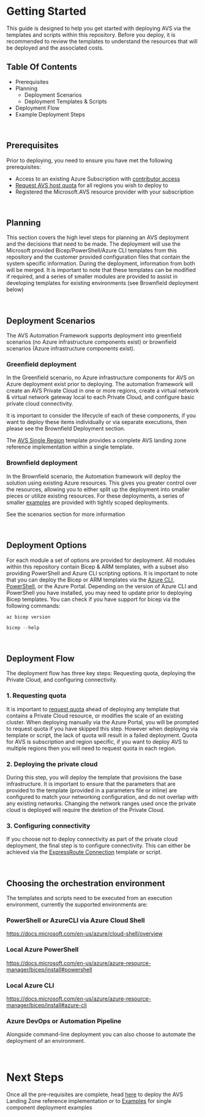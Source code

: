 # Getting Started

This guide is designed to help you get started with deploying AVS via the templates and scripts within this repository. Before you deploy, it is recommended to review the templates to understand the resources that will be deployed and the associated costs.


## Table Of Contents

- Prerequisites
- Planning
  - Deployment Scenarios
  - Deployment Templates & Scripts
- Deployment Flow
- Example Deployment Steps

<br/>

## Prerequisites

Prior to deploying, you need to ensure you have met the following prerequisites:

- Access to an existing Azure Subscription with [contributor access](https://docs.microsoft.com/en-us/azure/role-based-access-control/role-assignments-portal)
- [Request AVS host quota](https://docs.microsoft.com/en-us/azure/azure-vmware/request-host-quota-azure-vmware-solution) for all regions you wish to deploy to
- Registered the Microsoft.AVS resource provider with your subscription

<br/>

## Planning

This section covers the high level steps for planning an AVS deployment and the decisions that need to be made.
The deployment will use the Microsoft provided Bicep/PowerShell/Azure CLI templates from this repository and the customer provided configuration files that contain the system specific information. During the deployment, information from both will be merged.
It is important to note that these templates can be modified if required, and a series of smaller modules are provided to assist in developing templates for existing environments (see Brownfield deployment below)

<br/>

## Deployment Scenarios

The AVS Automation Framework supports deployment into greenfield scenarios (no Azure infrastructure components exist) or brownfield scenarios (Azure infrastructure components exist).

### Greenfield deployment

In the Greenfield scenario, no Azure infrastructure components for AVS on Azure deployment exist prior to deploying. The automation framework will create an AVS Private Cloud in one or more regions, create a virtual network & virtual network gateway local to each Private Cloud, and configure basic private cloud connectivity.

It is important to consider the lifecycle of each of these components, if you want to deploy these items individually or via separate executions, then please see the Brownfield Deployment section.

The [AVS Single Region](AVS-Landing-Zone/SingleRegion) template provides a complete AVS landing zone reference implementation within a single template.

### Brownfield deployment

In the Brownfield scenario, the Automation framework will deploy the solution using existing Azure resources. This gives you greater control over the resources, allowing you to either split up the deployment into smaller pieces or utilize existing resources. For these deployments, a series of smaller [examples](./examples) are provided with tightly scoped deployments.

See the scenarios section for more information

<br/>

## Deployment Options

For each module a set of options are provided for deployment. All modules within this repository contain Bicep & ARM templates, with a subset also providing PowerShell and Azure CLI scripting options.
It is important to note that you can deploy the Bicep or ARM templates via the [Azure CLI](https://docs.microsoft.com/en-us/azure/azure-resource-manager/bicep/install#azure-cli), [PowerShell](https://docs.microsoft.com/en-us/azure/azure-resource-manager/bicep/install#powershell), or the Azure Portal. Depending on the version of Azure CLI and PowerShell you have installed, you may need to update prior to deploying Bicep templates. You can check if you have support for bicep via the following commands:

```Azure CLI
az bicep version
```

```Powershell
bicep --help
```

<br/>

## Deployment Flow

The deployment flow has three key steps: Requesting quota, deploying the Private Cloud, and configuring connectivity.

### 1. Requesting quota

It is important to [request quota](https://docs.microsoft.com/en-us/azure/azure-vmware/request-host-quota-azure-vmware-solution) ahead of deploying any template that contains a Private Cloud resource, or modifies the scale of an existing cluster. When deploying manually via the Azure Portal, you will be prompted to request quota if you have skipped this step. However when deploying via template or script, the lack of quota will result in a failed deployment.
Quota for AVS is subscription and region specific, if you want to deploy AVS to multiple regions then you will need to request quota in each region.

### 2. Deploying the private cloud

During this step, you will deploy the template that provisions the base infrastructure. It is important to ensure that the parameters that are provided to the template (provided in a parameters file or inline) are configured to match your networking configuration, and do not overlap with any existing networks. Changing the network ranges used once the private cloud is deployed will require the deletion of the Private Cloud.

### 3. Configuring connectivity

If you choose not to deploy connectivity as part of the private cloud deployment, the final step is to configure connectivity. This can either be achieved via the [ExpressRoute Connection](002-AVS-ExRConnection-GenerateAuthKey/) template or script.

<br/>

## Choosing the orchestration environment

The templates and scripts need to be executed from an execution environment, currently the supported environments are:

### PowerShell or AzureCLI via Azure Cloud Shell

https://docs.microsoft.com/en-us/azure/cloud-shell/overview

### Local Azure PowerShell

https://docs.microsoft.com/en-us/azure/azure-resource-manager/bicep/install#powershell

### Local Azure CLI

https://docs.microsoft.com/en-us/azure/azure-resource-manager/bicep/install#azure-cli

### Azure DevOps or Automation Pipeline

Alongside command-line deployment you can also choose to automate the deployment of an environment.

<br/>

# Next Steps

Once all the pre-requisites are complete, head [here](AVS-Landing-Zone/SingleRegion) to deploy the AVS Landing Zone reference implementation or to [Examples](Examples) for single component deployment examples
